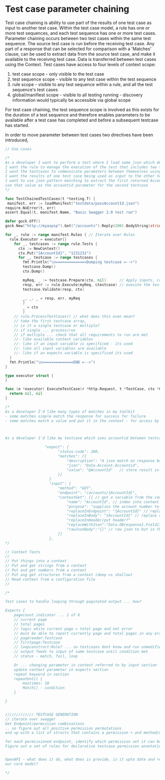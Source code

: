 # Test case parameter chaining

Test case chaining is ability to use part of the results of one test case as input to another test case. Within the test case model, a rule has one or more test sequences, and each test sequence has one or more test cases. Parameter chaining occurs between two test cases within the same test sequence. The source test case is run before the receiving test case. Any part of a response that can be selected for comparison with a 'Matches' clause, can be used to extract data from the source test case, and make it available to the receiving test case.
Data is transferred between test cases using the Context. Test cases have access to four levels of context scope: 

1. test case scope - only visible to the test case
2. test sequence scope - visible to any test case within the test sequence
3. rule scope - visible to any test sequence within a rule, and all the test sequence's test cases
4. global/manifiest scope - visible to all testing running - discovery information would typically be accessible via global scope

For test case chaining, the test sequence scope is involved as this exists for the duration of a test sequence and therefore enables parameters to be available after a test case has completed and before a subsequent testcase has started.

In order to move parameter between test cases two directives have been introduced,






```go
// Use cases

/*
As a developer I want to perform a test where I load some json which defines a manifest, rule and testcases
I want the rule to manage the execution of the test that includes two test cases
I want the testcases to communicate paramaters between themselves using a context
I want the results of one test case being used as input to the other testcase
I want to use json pattern matching to extract the first returned AccountId from the first testcase and
use that value as the accountid parameter for the second testcase
*/

func TestChainedTestCases(t *testing.T) {
 manifest, err := loadManifest("testdata/passAccountId.json")
require.NoError(t, err)
assert.Equal(t, manifest.Name, "Basic Swagger 2.0 test run")

defer gock.Off()
gock.New("http://myaspsp").Get("/accounts").Reply(200).BodyString(string(getAccountResponse))

for _, rule := range manifest.Rules { // Iterate over Rules
  rule.Executor = executor{}
    for _, testcases := range rule.Tests {
      ctx := NewContext()
      ctx.Put("{AccountId}", "1231231")
      for _, testcase := range testcases {
        fmt.Println("\n==============Dumping testcase =-->")
        testcase.Dump()
        ctx.Dump()

        myReq, _ := testcase.Prepare(ctx, nil)      // Apply inputs, context - results on http object and context
        resp, err := rule.Execute(myReq, &testcase) // execute the testcase
        testcase.Validate(resp, ctx)

        _, _, _ = resp, err, myReq
        }
        _ = ctx
        }
    // rule.ProcessTestCases() // what does this even mean?
    // take the first testcase array,
    // is it a single testcase or multiple?
    // if single ... process/run
    // if multiple ... check that all requirements to run are met
    //- like available context variables
    //- like if an input variable is specificed - its used
    //- like all input variables are available
    //- like if an expects variable is specificed its used
  }
  fmt.Println("\n==============END =-->")
}

type executor struct {
}

func (e *executor) ExecuteTestCase(r *http.Request, t *TestCase, ctx *Context) (*http.Response, error) {
  return nil, nil
}

/*
As a developer I'd like many types of matches in my toolkit
- some matches simple match the response for success for failure
- some matches match a value and put it in the context - for access by other testcases



As a developer I'd like my testcase which uses accountid between testcases to be run against ozone bank

    			  "expect": {
                        "status-code": 200,
                        "matches": [{
                            "description": "A json match on response body",
                            "json": "Data.Account.Accountid",
                            "value": "@AccountId"   // store result in context - what if its not there? Match fails!!! with appropriate message
                        }]
                    }
                    "input": {
                        "method": "GET",
                        "endpoint": "/accounts/{AccountId}",
                        "contextGet": [{ // get a variable from the context and put it somewhere in the request
                            "name": "AccountId", // index into context
                            "purpose": "supplies the account number to be queried",
							"replaceInEndpoint": "{AccountId}" // replace strategy, also replace with jsonexpression - SJSON friend
							"replaceInBody": "{AccountId}" // replace strategy, also replace with jsonexpression - SJSON friend - after body constructed!!! (not get)
							"replaceInHeader/put header?"
							"replaceWithJson":"Data.OBresponse1.Field[3]" // build a response object and but this value in there
							"rawJsonBody":"{}" // raw json to but in the request body - simply use this as the body rather than building
                        }]
                    },
*/

// Context Tests
//
// Put things into a context
// Put and get strings from a context
// Put and get numbers from a context
// Put ang get structures from a context (deep vs shallow)
// Read context from a configuration file
//

/*

Test cases to handle looping through paginated output ... how?

Expects {
	pagecount indicator ... 1 of 6
	// current page
	// total pages
	// logic while current page < total page and not error
	// must be able to report currently page and total pages in any errors
	// pagereader:Testcase
	// firstpage:Testcase
	// loopconstruct:Rule? ... so testcases dont know and run unmodified
	// output feeds to input of same testcase until condition met
	// status - match, fail, loop

	Or ... changing parameter in context referred to by input section
	update context parameter in expects section
	repeat keyword in section
	repeatUntil {
		maxtimes: 10
		Match[] - condition
	}

}


///////////// TESTCASE GENERATION
// iterate over swagger
Get Endpoint/permission combinations
.. so figure out all positive permission permutations
end up with a list of structs that contains a permission + and method/endpoint tied to a testcase

for each permissioned endpoint, identify which permission set it can be satisfied from.
Figure out a set of rules for declarative testcase permission annotations + specifiy default if makes it clearer


OpenAPI - what does it do, what does is provide, is it upto date and reliable, can it be used to enrich our
our core model?

*/
```
